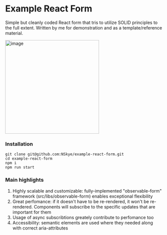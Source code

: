# Example React Form

Simple but cleanly coded React form that tris to utilize SOLID principles to the full extent. Written by me for demonstration and as a template/reference material.

<img width="300" alt="image" src="https://user-images.githubusercontent.com/30626748/226431313-ed1d6cf2-32e1-496f-b1b7-5868a6531a51.png">


### Installation

```
git clone git@github.com:NSkye/example-react-form.git
cd example-react-form
npm i
npm run start
```

### Main highlights

1. Highly scalable and customizable: fully-implemented "observable-form" framework (src/libs/observable-form) enables exceptional flexibility
2. Great perfomance: if it doesn't have to be re-rendered, it won't be re-rendered. Components will subscribe to the specific updates that are important for them
3. Usage of async subscribtions greately contribute to perfomance too
4. Accessibility: semantic elements are used where they needed along with correct aria-attributes

